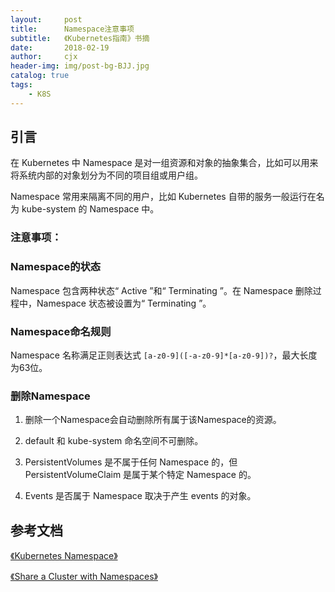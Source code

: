 ```yaml
---
layout:     post
title:      Namespace注意事项
subtitle:   《Kubernetes指南》书摘
date:       2018-02-19
author:     cjx
header-img: img/post-bg-BJJ.jpg
catalog: true
tags:
    - K8S
---
```


## 引言

在 Kubernetes 中 Namespace 是对一组资源和对象的抽象集合，比如可以用来将系统内部的对象划分为不同的项目组或用户组。

Namespace 常用来隔离不同的用户，比如 Kubernetes 自带的服务一般运行在名为 kube-system 的 Namespace 中。

### 注意事项：

### Namespace的状态

Namespace 包含两种状态“ Active ”和“ Terminating ”。在 Namespace 删除过程中，Namespace 状态被设置为“ Terminating ”。

### Namespace命名规则

Namespace 名称满足正则表达式 ```[a-z0-9]([-a-z0-9]*[a-z0-9])?```，最大长度为63位。

### 删除Namespace

1. 删除一个Namespace会自动删除所有属于该Namespace的资源。

2. default 和 kube-system 命名空间不可删除。

3. PersistentVolumes 是不属于任何 Namespace 的，但 PersistentVolumeClaim 是属于某个特定 Namespace 的。

4. Events 是否属于 Namespace 取决于产生 events 的对象。

## 参考文档

[《Kubernetes Namespace》](https://kubernetes.io/docs/concepts/overview/working-with-objects/namespaces/)

[《Share a Cluster with Namespaces》](https://kubernetes.io/docs/tasks/administer-cluster/namespaces/)